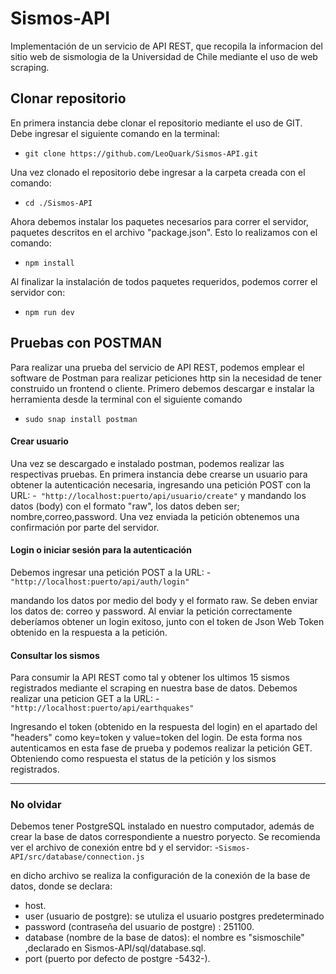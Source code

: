 # Sismos-API
Implementación de un servicio de API REST, que recopila la informacion del sitio web de sismologia de la Universidad de Chile mediante el uso de web scraping.

## Clonar repositorio
En primera instancia debe clonar el repositorio mediante el uso de GIT. Debe ingresar el siguiente comando en la terminal:
- ```git clone https://github.com/LeoQuark/Sismos-API.git```

Una vez clonado el repositorio debe ingresar a la carpeta creada con el comando:
- ```cd ./Sismos-API```

Ahora debemos instalar los paquetes necesarios para correr el servidor, paquetes descritos en el archivo "package.json". Esto lo realizamos con el comando:
- ``` npm install ```

Al finalizar la instalación de todos paquetes requeridos, podemos correr el servidor con:
- ```npm run dev```

## Pruebas con POSTMAN
Para realizar una prueba del servicio de API REST, podemos emplear el software de Postman para realizar peticiones http sin la necesidad de tener construido un frontend o cliente.
Primero debemos descargar e instalar la herramienta desde la terminal con el siguiente comando
- ```sudo snap install postman```

#### Crear usuario
Una vez se descargado e instalado postman, podemos realizar las respectivas pruebas.
En primera instancia debe crearse un usuario para obtener la autenticación necesaria, ingresando una petición POST con la URL:
-``` "http://localhost:puerto/api/usuario/create"```
y mandando los datos (body) con el formato "raw", los datos deben ser; nombre,correo,password. Una vez enviada la petición obtenemos una confirmación por parte del servidor. 

#### Login o iniciar sesión para la autenticación
Debemos ingresar una petición POST a la URL:
-```"http://localhost:puerto/api/auth/login"```

mandando los datos por medio del body y el formato raw. Se deben enviar los datos de: correo y password. Al enviar la petición correctamente deberíamos obtener un login exitoso, junto con el token de Json Web Token obtenido en la respuesta a la petición.

#### Consultar los sismos 
Para consumir la API REST como tal y obtener los ultimos 15 sismos registrados mediante el scraping en nuestra base de datos. Debemos realizar una peticion GET a la URL:
-```"http://localhost:puerto/api/earthquakes"```

Ingresando el token (obtenido en la respuesta del login) en el apartado del "headers" como key=token y value=token del login. De esta forma nos autenticamos en esta fase de prueba y podemos realizar la petición GET. Obteniendo como respuesta el status de la petición y los sismos registrados.

--------
### No olvidar
Debemos tener PostgreSQL instalado en nuestro computador, además de crear la base de datos correspondiente a nuestro poryecto. Se recomienda ver el archivo de conexión entre bd y el servidor:
-```Sismos-API/src/database/connection.js ```

en dicho archivo se realiza la configuración de la conexión de la base de datos, donde se declara:

+ host.
+ user (usuario de postgre): se utuliza el usuario postgres predeterminado
+ password (contraseña del usuario de postgre) : 251100.
+ database (nombre de la base de datos): el nombre es "sismoschile" ,declarado en Sismos-API/sql/database.sql.
+ port (puerto por defecto de postgre -5432-).